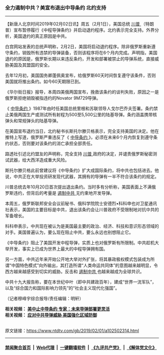 ### 全力遏制中共？美宣布退出中导条约 北约支持
------------------------

<div class="post_content">
 <p>
  【新唐人北京时间2019年02月02日讯】周五（2月1日），美国总统
  <a href="https://www.ntdtv.com/gb/川普.htm">
   川普
  </a>
  （特朗普）宣布暂停履行《中程导弹条约》并启动退约程序。北约表示完全支持。外界分析，美国退约的真正原因是中共。
 </p>
 <p>
  白宫网站发表的总统声明称，2月2日，美国将启动退约程序。除非俄罗斯重新遵守条约，销毁所有违禁的导弹装备，否则该程序将在6个月内完成。声明指，美国退约的原因是，俄罗斯长期以来违反条约，开发和部署被禁止的导弹系统，直接威胁美国及其盟国的安全。
 </p>
 <p>
  去年12月初，美国国务卿蓬佩奥宣布，给俄罗斯60天时间恢复遵守该条件，否则美国就将推出条约。如今60天期限已到。
 </p>
 <p>
  《华尔街日报》报导，本周四美俄两国宣布，挽救该条约的谈判失败，原因之一是俄罗斯拒绝销毁被指违约的Novator 9M729导弹。
 </p>
 <p>
  《
  <a href="https://www.ntdtv.com/gb/中导条约.htm">
   中导条约
  </a>
  》1987年由时任美国总统里根和苏联领导人戈尔巴乔夫签署。条约禁止美俄两国生产或测试所有射程为500至5,500公里的陆基导弹。条约涵盖携带核弹头和常规弹头的陆基导弹。
 </p>
 <p>
  在美国宣布退约当日，北约秘书长斯托尔滕贝格表示，完全支持美国的决定。他在推特上写道，俄罗斯严重违反了《
  <a href="https://www.ntdtv.com/gb/中导条约.htm">
   中导条约
  </a>
  》，必须在未来6个月内恢复到遵守条约状态，否则要对该条约的消亡承担全部责任。
 </p>
 <p>
  路透社引述北约盟友的声明称，完全支持
  <a href="https://www.ntdtv.com/gb/川普.htm">
   川普
  </a>
  政府的决定，并谴责俄罗斯秘密测试武器，给大西洋造成重大风险。
 </p>
 <p>
  斯托尔滕贝格此前曾建议将《中导条约》扩大成国际条约，将中共也包括进去。他说，中共正在大举投资研发现代武器，其拥有的导弹有一半不符合该条约的规定。
 </p>
 <p>
  川普总统去年10月20日首次提出退出条约。当时多有分析称，美国表面上不满俄罗斯违约，但背后的考量是
  <a href="https://www.ntdtv.com/gb/遏制中共.htm">
   遏制中共
  </a>
  无约束地开发导弹。
 </p>
 <p>
  本周五，俄罗斯联邦安全会议前秘书、俄科学院院士安德烈•科科申也对卫星通讯社表示，美国的主要目标是中共，退出该条约会让川普政府不受限制地对抗中共的军备增长。
 </p>
 <p>
  科科申表示，中共现在被认为是美国最主要的政治、经济、科技和意识形态领域的对手。美国普遍认为，要么现在阻止中共，要么永远也别想阻止它。
 </p>
 <p>
  《中导条约》阻止了美国开发中程导弹，实质上也对俄罗斯有所限制。中共趁机大举开发，事实上已成为世界上最大的中程导弹拥有国。
 </p>
 <p>
  另一方面，中共近年来开始公开地大举对外扩张，将其暴政极权模式包装成为所谓“中国特色模式”向外输出，其打造所谓“人类命运共同体”的意图越来越明显，令西方越来越感受到切实的威胁。反击和
  <a href="https://www.ntdtv.com/gb/遏制中共.htm">
   遏制中共
  </a>
  也越来越成为全球共识。
 </p>
 <p>
  中共十九大报告称，要在本世纪中叶（即中共建政百年），建成“世界一流军队”，以及“综合国力和国际影响力领先”的“社会主义现代化强国”。
 </p>
 <p>
  （记者穆峰宇综合报导/责任编辑：明轩）
 </p>
 <p>
  <strong>
   相关视频：
   <a href="https://www.ntdtv.com/b5/2019/02/01/a102502523.html">
    美中止中导条约 专家：未来导弹部署更灵活
   </a>
   <br>
    相关视频：
    <a href="https://www.ntdtv.com/b5/2019/02/01/a102502388.html">
     应对中共导弹威胁 美国强化区域防御
    </a>
   </br>
  </strong>
 </p>
 <div class="single_ad">
 </div>
</div>

<br/>原文链接：https://www.ntdtv.com/gb/2019/02/01/a102502314.html


------------------------
#### [禁闻聚合首页](https://github.com/gfw-breaker/banned-news/blob/master/README.md) &nbsp;|&nbsp; [Web代理](https://github.com/gfw-breaker/open-proxy/blob/master/README.md) &nbsp;|&nbsp; [一键翻墙软件](https://github.com/gfw-breaker/nogfw/blob/master/README.md) &nbsp;|&nbsp; [《九评共产党》](https://github.com/gfw-breaker/9ping.md/blob/master/README.md#九评之一评共产党是什么) &nbsp;|&nbsp; [《解体党文化》](https://github.com/gfw-breaker/jtdwh.md/blob/master/README.md#绪论)